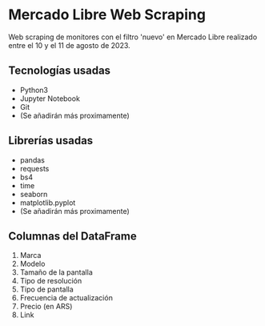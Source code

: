 # Mercado Libre Web Scraping
Web scraping de monitores con el filtro 'nuevo' en Mercado Libre realizado entre el 10 y el 11 de agosto de 2023.

## Tecnologías usadas
* Python3
* Jupyter Notebook
* Git
* (Se añadirán más proximamente)

## Librerías usadas
* pandas
* requests
* bs4
* time
* seaborn
* matplotlib.pyplot
* (Se añadirán más proximamente)

## Columnas del DataFrame
1. Marca
2. Modelo
3. Tamaño de la pantalla
4. Tipo de resolución
5. Tipo de pantalla
6. Frecuencia de actualización
7. Precio (en ARS)
8. Link
